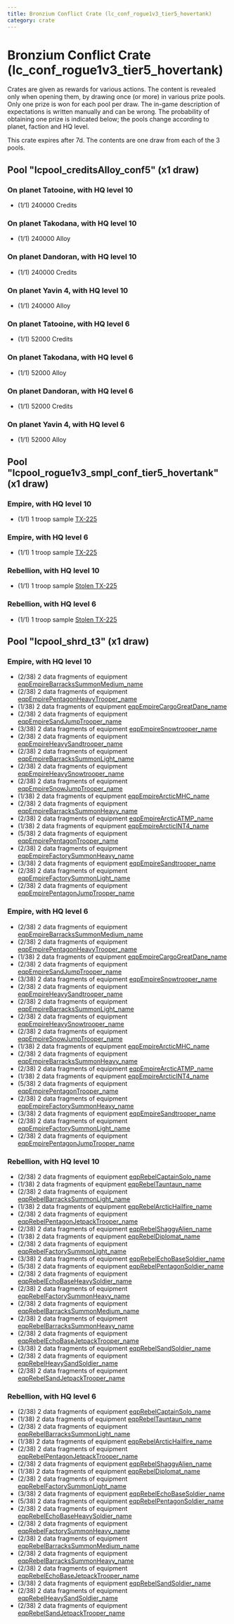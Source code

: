 ```yaml
---
title: Bronzium Conflict Crate (lc_conf_rogue1v3_tier5_hovertank)
category: crate
---
```


# Bronzium Conflict Crate (lc_conf_rogue1v3_tier5_hovertank)

Crates are given as rewards for various actions. The content is revealed only when opening them, by drawing once (or more) in various prize pools. Only one prize is won for each pool per draw. The in-game description of expectations is written manually and can be wrong. The probability of obtaining one prize is indicated below; the pools change according to planet, faction and HQ level.

This crate expires after 7d. The contents are one draw from each of the 3 pools.

## Pool "lcpool_creditsAlloy_conf5" (x1 draw)

### On planet Tatooine, with HQ level 10

  * (1/1) 240000 Credits

### On planet Takodana, with HQ level 10

  * (1/1) 240000 Alloy

### On planet Dandoran, with HQ level 10

  * (1/1) 240000 Credits

### On planet Yavin 4, with HQ level 10

  * (1/1) 240000 Alloy

### On planet Tatooine, with HQ level 6

  * (1/1) 52000 Credits

### On planet Takodana, with HQ level 6

  * (1/1) 52000 Alloy

### On planet Dandoran, with HQ level 6

  * (1/1) 52000 Credits

### On planet Yavin 4, with HQ level 6

  * (1/1) 52000 Alloy

## Pool "lcpool_rogue1v3_smpl_conf_tier5_hovertank" (x1 draw)

### Empire, with HQ level 10

  * (1/1) 1 troop sample [TX-225](EmpireHovertankSample)

### Empire, with HQ level 6

  * (1/1) 1 troop sample [TX-225](EmpireHovertankSample)

### Rebellion, with HQ level 10

  * (1/1) 1 troop sample [Stolen TX-225](RebelHovertankSample)

### Rebellion, with HQ level 6

  * (1/1) 1 troop sample [Stolen TX-225](RebelHovertankSample)

## Pool "lcpool_shrd_t3" (x1 draw)

### Empire, with HQ level 10

  * (2/38) 2 data fragments of equipment [eqpEmpireBarracksSummonMedium_name](eqpEmpireBarracksSummonMedium_name)
  * (2/38) 2 data fragments of equipment [eqpEmpirePentagonHeavyTrooper_name](eqpEmpirePentagonHeavyTrooper_name)
  * (1/38) 2 data fragments of equipment [eqpEmpireCargoGreatDane_name](eqpEmpireCargoGreatDane_name)
  * (2/38) 2 data fragments of equipment [eqpEmpireSandJumpTrooper_name](eqpEmpireSandJumpTrooper_name)
  * (3/38) 2 data fragments of equipment [eqpEmpireSnowtrooper_name](eqpEmpireSnowtrooper_name)
  * (2/38) 2 data fragments of equipment [eqpEmpireHeavySandtrooper_name](eqpEmpireHeavySandtrooper_name)
  * (2/38) 2 data fragments of equipment [eqpEmpireBarracksSummonLight_name](eqpEmpireBarracksSummonLight_name)
  * (2/38) 2 data fragments of equipment [eqpEmpireHeavySnowtrooper_name](eqpEmpireHeavySnowtrooper_name)
  * (2/38) 2 data fragments of equipment [eqpEmpireSnowJumpTrooper_name](eqpEmpireSnowJumpTrooper_name)
  * (1/38) 2 data fragments of equipment [eqpEmpireArcticMHC_name](eqpEmpireArcticMHC_name)
  * (2/38) 2 data fragments of equipment [eqpEmpireBarracksSummonHeavy_name](eqpEmpireBarracksSummonHeavy_name)
  * (2/38) 2 data fragments of equipment [eqpEmpireArcticATMP_name](eqpEmpireArcticATMP_name)
  * (1/38) 2 data fragments of equipment [eqpEmpireArcticINT4_name](eqpEmpireArcticINT4_name)
  * (5/38) 2 data fragments of equipment [eqpEmpirePentagonTrooper_name](eqpEmpirePentagonTrooper_name)
  * (2/38) 2 data fragments of equipment [eqpEmpireFactorySummonHeavy_name](eqpEmpireFactorySummonHeavy_name)
  * (3/38) 2 data fragments of equipment [eqpEmpireSandtrooper_name](eqpEmpireSandtrooper_name)
  * (2/38) 2 data fragments of equipment [eqpEmpireFactorySummonLight_name](eqpEmpireFactorySummonLight_name)
  * (2/38) 2 data fragments of equipment [eqpEmpirePentagonJumpTrooper_name](eqpEmpirePentagonJumpTrooper_name)

### Empire, with HQ level 6

  * (2/38) 2 data fragments of equipment [eqpEmpireBarracksSummonMedium_name](eqpEmpireBarracksSummonMedium_name)
  * (2/38) 2 data fragments of equipment [eqpEmpirePentagonHeavyTrooper_name](eqpEmpirePentagonHeavyTrooper_name)
  * (1/38) 2 data fragments of equipment [eqpEmpireCargoGreatDane_name](eqpEmpireCargoGreatDane_name)
  * (2/38) 2 data fragments of equipment [eqpEmpireSandJumpTrooper_name](eqpEmpireSandJumpTrooper_name)
  * (3/38) 2 data fragments of equipment [eqpEmpireSnowtrooper_name](eqpEmpireSnowtrooper_name)
  * (2/38) 2 data fragments of equipment [eqpEmpireHeavySandtrooper_name](eqpEmpireHeavySandtrooper_name)
  * (2/38) 2 data fragments of equipment [eqpEmpireBarracksSummonLight_name](eqpEmpireBarracksSummonLight_name)
  * (2/38) 2 data fragments of equipment [eqpEmpireHeavySnowtrooper_name](eqpEmpireHeavySnowtrooper_name)
  * (2/38) 2 data fragments of equipment [eqpEmpireSnowJumpTrooper_name](eqpEmpireSnowJumpTrooper_name)
  * (1/38) 2 data fragments of equipment [eqpEmpireArcticMHC_name](eqpEmpireArcticMHC_name)
  * (2/38) 2 data fragments of equipment [eqpEmpireBarracksSummonHeavy_name](eqpEmpireBarracksSummonHeavy_name)
  * (2/38) 2 data fragments of equipment [eqpEmpireArcticATMP_name](eqpEmpireArcticATMP_name)
  * (1/38) 2 data fragments of equipment [eqpEmpireArcticINT4_name](eqpEmpireArcticINT4_name)
  * (5/38) 2 data fragments of equipment [eqpEmpirePentagonTrooper_name](eqpEmpirePentagonTrooper_name)
  * (2/38) 2 data fragments of equipment [eqpEmpireFactorySummonHeavy_name](eqpEmpireFactorySummonHeavy_name)
  * (3/38) 2 data fragments of equipment [eqpEmpireSandtrooper_name](eqpEmpireSandtrooper_name)
  * (2/38) 2 data fragments of equipment [eqpEmpireFactorySummonLight_name](eqpEmpireFactorySummonLight_name)
  * (2/38) 2 data fragments of equipment [eqpEmpirePentagonJumpTrooper_name](eqpEmpirePentagonJumpTrooper_name)

### Rebellion, with HQ level 10

  * (2/38) 2 data fragments of equipment [eqpRebelCaptainSolo_name](eqpRebelCaptainSolo_name)
  * (1/38) 2 data fragments of equipment [eqpRebelTauntaun_name](eqpRebelTauntaun_name)
  * (2/38) 2 data fragments of equipment [eqpRebelBarracksSummonLight_name](eqpRebelBarracksSummonLight_name)
  * (1/38) 2 data fragments of equipment [eqpRebelArcticHailfire_name](eqpRebelArcticHailfire_name)
  * (2/38) 2 data fragments of equipment [eqpRebelPentagonJetpackTrooper_name](eqpRebelPentagonJetpackTrooper_name)
  * (2/38) 2 data fragments of equipment [eqpRebelShaggyAlien_name](eqpRebelShaggyAlien_name)
  * (1/38) 2 data fragments of equipment [eqpRebelDiplomat_name](eqpRebelDiplomat_name)
  * (2/38) 2 data fragments of equipment [eqpRebelFactorySummonLight_name](eqpRebelFactorySummonLight_name)
  * (3/38) 2 data fragments of equipment [eqpRebelEchoBaseSoldier_name](eqpRebelEchoBaseSoldier_name)
  * (5/38) 2 data fragments of equipment [eqpRebelPentagonSoldier_name](eqpRebelPentagonSoldier_name)
  * (2/38) 2 data fragments of equipment [eqpRebelEchoBaseHeavySoldier_name](eqpRebelEchoBaseHeavySoldier_name)
  * (2/38) 2 data fragments of equipment [eqpRebelFactorySummonHeavy_name](eqpRebelFactorySummonHeavy_name)
  * (2/38) 2 data fragments of equipment [eqpRebelBarracksSummonMedium_name](eqpRebelBarracksSummonMedium_name)
  * (2/38) 2 data fragments of equipment [eqpRebelBarracksSummonHeavy_name](eqpRebelBarracksSummonHeavy_name)
  * (2/38) 2 data fragments of equipment [eqpRebelEchoBaseJetpackTrooper_name](eqpRebelEchoBaseJetpackTrooper_name)
  * (3/38) 2 data fragments of equipment [eqpRebelSandSoldier_name](eqpRebelSandSoldier_name)
  * (2/38) 2 data fragments of equipment [eqpRebelHeavySandSoldier_name](eqpRebelHeavySandSoldier_name)
  * (2/38) 2 data fragments of equipment [eqpRebelSandJetpackTrooper_name](eqpRebelSandJetpackTrooper_name)

### Rebellion, with HQ level 6

  * (2/38) 2 data fragments of equipment [eqpRebelCaptainSolo_name](eqpRebelCaptainSolo_name)
  * (1/38) 2 data fragments of equipment [eqpRebelTauntaun_name](eqpRebelTauntaun_name)
  * (2/38) 2 data fragments of equipment [eqpRebelBarracksSummonLight_name](eqpRebelBarracksSummonLight_name)
  * (1/38) 2 data fragments of equipment [eqpRebelArcticHailfire_name](eqpRebelArcticHailfire_name)
  * (2/38) 2 data fragments of equipment [eqpRebelPentagonJetpackTrooper_name](eqpRebelPentagonJetpackTrooper_name)
  * (2/38) 2 data fragments of equipment [eqpRebelShaggyAlien_name](eqpRebelShaggyAlien_name)
  * (1/38) 2 data fragments of equipment [eqpRebelDiplomat_name](eqpRebelDiplomat_name)
  * (2/38) 2 data fragments of equipment [eqpRebelFactorySummonLight_name](eqpRebelFactorySummonLight_name)
  * (3/38) 2 data fragments of equipment [eqpRebelEchoBaseSoldier_name](eqpRebelEchoBaseSoldier_name)
  * (5/38) 2 data fragments of equipment [eqpRebelPentagonSoldier_name](eqpRebelPentagonSoldier_name)
  * (2/38) 2 data fragments of equipment [eqpRebelEchoBaseHeavySoldier_name](eqpRebelEchoBaseHeavySoldier_name)
  * (2/38) 2 data fragments of equipment [eqpRebelFactorySummonHeavy_name](eqpRebelFactorySummonHeavy_name)
  * (2/38) 2 data fragments of equipment [eqpRebelBarracksSummonMedium_name](eqpRebelBarracksSummonMedium_name)
  * (2/38) 2 data fragments of equipment [eqpRebelBarracksSummonHeavy_name](eqpRebelBarracksSummonHeavy_name)
  * (2/38) 2 data fragments of equipment [eqpRebelEchoBaseJetpackTrooper_name](eqpRebelEchoBaseJetpackTrooper_name)
  * (3/38) 2 data fragments of equipment [eqpRebelSandSoldier_name](eqpRebelSandSoldier_name)
  * (2/38) 2 data fragments of equipment [eqpRebelHeavySandSoldier_name](eqpRebelHeavySandSoldier_name)
  * (2/38) 2 data fragments of equipment [eqpRebelSandJetpackTrooper_name](eqpRebelSandJetpackTrooper_name)